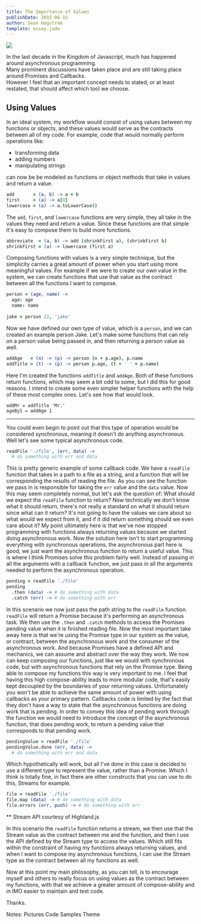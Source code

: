 ```yaml
---
title: The Importance of Values
publishDate: 2015-06-15
author: Sean Hagstrom
template: essay.jade
---
```


![](http://4.bp.blogspot.com/_vt749aV4Y7Q/TQ0RGGCoOkI/AAAAAAAAFsA/fKNZwumM1fI/s1600/palace%2Bof%2Bzinn.jpg)

In the last decade in the Kingdom of Javascript, much has happened around asynchronous programming.  
Many prominent discussions have taken place and are still taking place around Promises and Callbacks.  
However I feel that an important concept needs to stated, or at least restated, that should affect which tool we choose.

## Using Values

In an ideal system, my workflow would consist of using values between my functions or objects, and these values would serve as the contracts between all of my code. For example, code that would normally perform operations like: 

* transforming data
* adding numbers
* manipulating strings

can now be be modeled as functions or object methods that take in values and return a value.

```coffeescript
add       = (a, b) -> a + b
first     = (a) -> a[0]
lowercase = (a) -> a.toLowerCase()
```

The `add`, `first`, and `lowercase` functions are very simple, they all take in the values they need and return a value. Since these functions are that simple it's easy to compose them to build more functions.

```coffeescript
abbreviate  = (a, b) -> add (shrinkFirst a), (shrinkFirst b)
shrinkFirst = (a) -> lowercase (first a)
```

Composing functions with values is a very simple technique, but the simplicity carries a great amount of power when you start using more meaningful values. For example if we were to create our own value in the system, we can create functions that use that value as the contract between all the functions I want to compose.

```coffeescript
person = (age, name) ->
  age: age
  name: name
  
jake = person 22, 'jake'
```

Now we have defined our own type of value, which is a `person`, and we can created an example person Jake.
Let's make some functions that can rely on a person value being passed in, and then returning a person value as well.

```coffeescript
addAge   = (n) -> (p) -> person (n + p.age), p.name
addTitle = (t) -> (p) -> person p.age, (t + ' ' + p.name)
```

Here I'm created the functions `addTitle` and `addAge`. Both of these functions return functions, which may seem a bit odd to some, but I did this for good reasons. I intend to create some even simpler helper functions with the help of these most complex ones. Let's see how that would look.

```coffescript
addMr = addTitle 'Mr.'
ageBy1 = addAge 1
```

___

You could even begin to point out that this type of operation would be considered synchronous, meaning it doesn't do anything asynchronous. Well let's see some typical asynchronous code.

```coffeescript
readFile './file', (err, data) ->
  # do something with err and data
```

This is pretty generic example of some callback code.
We have a `readFile` function that takes in a path to a file as a string, and a function that will be corresponding the results of reading the file. As you can see the function we pass in is responsible for taking the `err` value and the `data` value. Now this may seem completely normal, but let's ask the question of:
What should we expect the `readFile` function to return?
Now technically we don't know what it should return, there's not really a standard on what it should return since what can it return? It's not going to have the values we care about so what would we expect from it, and if it did return something should we even care about it? My point ultimately here is that we've now stopped programming with functions always returning values because we started doing asynchronous work. Now the solution here isn't to start programming everything with synchronous operations, the asynchronous part here is good, we just want the asynchronous function to return a useful value. This is where I think Promises solve this problem fairly well. Instead of passing in all the arguments with a callback function, we just pass in all the arguments needed to perform the asynchronous operation.

```coffeescript
pending = readFile './file'
pending
  .then (data) -> # do something with data
  .catch (err) -> # do something with err
```

In this scenario we now just pass the path string to the `readFile` function. `readFile` will return a Promise because it's performing an asynchronous task. We then use the `.then` and `.catch` methods to access the Promises pending value when it is finished reading file. Now the most important take away here is that we're using the Promise type in our system as the value, or contract, between the asynchronous work and the consumer of the asynchronous work. And because Promises have a defined API and mechanics, we can assume and abstract over the way they work. We now can keep composing our functions, just like we would with synchronous code, but with asynchronous functions that rely on the Promise type. Being able to compose my functions this way is very important to me. I feel that having this high compose-ability leads to more modular code, that's easily kept decoupled by the boundaries of your returning values. Unfortunately you won't be able to achieve the same amount of power with using callbacks as your primary pattern.
Callbacks code is limited by the fact that they don't have a way to state that the asynchronous functions are doing work that is pending. In order to convey this idea of pending work through the function we would need to introduce the concept of the asynchronous function, that does pending work, to return a pending value that corresponds to that pending work.

```coffeescript
pendingValue = readFile './file'
pendingValue.done (err, data) ->
  # do something with err and data
```

Which hypothetically will work, but all I've done in this case is decided to use a different type to represent the value, rather than a Promise. Which I think is totally fine, in fact there are other constructs that you can use to do this, Streams for example.

```coffeescript
file = readFile './file'
file.map (data) -> # do something with data
file.errors (err, push) -> # do something with err
```
** Stream API courtesy of Highland.js

In this scenario the `readFile` function returns a stream, we then use that the Stream value as the contract between me and the function, and then I use the API defined by the Stream type to access the values. Which still fits within the constraint of having my functions always returning values, and when I want to compose my asynchronous functions, I can use the Stream type as the contract between all my functions as well.

Now at this point my main philosophy, as you can tell, is to encourage myself and others to really focus on using values as the contract between my functions, with that we achieve a greater amount of compose-ability and in IMO easier to maintain and test code.

Thanks.

Notes:
Pictures
Code Samples
Theme
